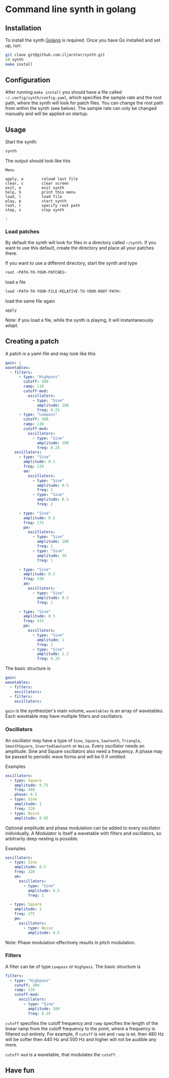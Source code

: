 # Command line synth in golang

## Installation

To install the synth [Golang](https://go.dev/doc/install) is required. Once you have Go installed and set up, run:

```bash
git clone git@github.com:iljarotar/synth.git
cd synth
make install
```

## Configuration

After running `make install` you should have a file called `~/.config/synth/config.yaml`, which specifies the sample rate and the root path, where the synth will look for patch files. You can change the root path from within the synth (see below). The sample rate can only be changed manually and will be applied on startup.

## Usage

Start the synth:

```bash
synth
```

The output should look like this

```
Menu

apply, a        reload last file
clear, c        clear screen
exit, e         exit synth
help, h         print this menu
load, l         load file
play, p         start synth
root, r         specify root path
stop, s         stop synth

:
```

### Load patches

By default the synth will look for files in a directory called `~/synth`. If you want to use this default, create the directory and place all your patches there.

If you want to use a different directory, start the synth and type

```bash
root <PATH-TO-YOUR-PATCHES>
```

load a file

```bash
load <PATH-TO-YOUR-FILE-RELATIVE-TO-YOUR-ROOT-PATH>
```

load the same file again

```bash
apply
```

Note: if you load a file, while the synth is playing, it will instantaneously adapt.

## Creating a patch

A patch is a yaml-file and may look like this

```yaml
gain: 1
wavetables:
  - filters:
      - type: "Highpass"
        cutoff: 300
        ramp: 110
        cutoff-mod:
          oscillators:
            - type: "Sine"
              amplitude: 100
              freq: 0.25
      - type: "Lowpass"
        cutoff: 300
        ramp: 110
        cutoff-mod:
          oscillators:
            - type: "Sine"
              amplitude: 100
              freq: 0.25
    oscillators:
      - type: "Sine"
        amplitude: 0.5
        freq: 220
        am:
          oscillators:
            - type: "Sine"
              amplitude: 0.5
              freq: 1
            - type: "Sine"
              amplitude: 0.5
              freq: 2

      - type: "Sine"
        amplitude: 0.5
        freq: 275
        pm:
          oscillators:
            - type: "Sine"
              amplitude: 100
              freq: 1
            - type: "Sine"
              amplitude: 30
              freq: 1

      - type: "Sine"
        amplitude: 0.5
        freq: 330
        am:
          oscillators:
            - type: "Sine"
              amplitude: 0.5
              freq: 1

      - type: "Sine"
        amplitude: 0.5
        freq: 415
        pm:
          oscillators:
            - type: "Sine"
              amplitude: 1
              freq: 1
            - type: "Sine"
              amplitude: 1.2
              freq: 0.25
```

The basic structure is

```yaml
gain:
wavetables:
  - filters:
    oscillators:
  - filters:
    oscillators:
```

`gain` is the synthesizer's main volume, `wavetables` is an array of wavetables. Each wavetable may have multiple filters and oscillators.

### Oscillators

An oscillator may have a type of `Sine`, `Square`, `Sawtooth`, `Triangle`, `SmoothSquare`, `InvertedSawtooth` or `Noise`. Every oscillator needs an amplitude. Sine and Square oscillators also need a frequency. A phase may be passed to periodic wave forms and will be 0 if omitted.

Examples

```yaml
oscillators:
  - type: Square
    amplitude: 0.75
    freq: 440
    phase: 0.5
  - type: Sine
    amplitude: 1
    freq: 220
  - type: Noise
    amplitude: 0.05
```

Optional amplitude and phase modulation can be added to every oscillator individually. A Modulator is itself a wavetable with filters and oscillators, so arbitrarily deep nesting is possible.

Examples

```yaml
oscillators:
  - type: Sine
    amplitude: 0.5
    freq: 220
    am:
      oscillators:
        - type: "Sine"
          amplitude: 0.5
          freq: 1

  - type: Square
    amplitude: 1
    freq: 275
    pm:
      oscillators:
        - type: Noise
          amplitude: 0.5
```

Note: Phase modulation effectively results in pitch modulation.

### Filters

A filter can be of type `Lowpass` or `Highpass`. The basic structure is

```yaml
filters:
  - type: "Highpass"
    cutoff: 300
    ramp: 110
    cutoff-mod:
      oscillators:
        - type: "Sine"
          amplitude: 100
          freq: 0.25
```

`cutoff` specifies the cutoff frequency and `ramp` specifies the length of the linear ramp from the cutoff frequency to the point, where a frequency is filtered out entirely. For example, if `cutoff` is `440` and `ramp` is `60`, then 480 Hz will be softer then 440 Hz and 500 Hz and higher will not be audible any more.

`cutoff-mod` is a wavetable, that modulates the `cutoff`.

## Have fun
